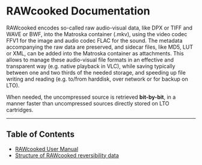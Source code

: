 # RAWcooked Documentation

RAWcooked encodes so-called raw audio-visual data, like DPX or TIFF and WAVE or BWF, into the Matroska container (.mkv), using the video codec FFV1 for the image and audio codec FLAC for the sound. The metadata accompanying the raw data are preserved, and sidecar files, like MD5, LUT or XML, can be added into the Matroska container as attachments. This allows to manage these audio-visual file formats in an effective and transparent way (e.g. native playback in VLC), while saving typically between one and two thirds of the needed storage, and speeding up file writing and reading (e.g. to/from harddisk, over network or for backup on LTO).

When needed, the uncompressed source is retrieved **bit-by-bit**, in a manner faster than uncompressed sources directly stored on LTO cartridges.

---

## Table of Contents

- [RAWcooked User Manual](User_Manual.md)
- [Structure of RAWcooked reversibility data](File_Stucture.md)
